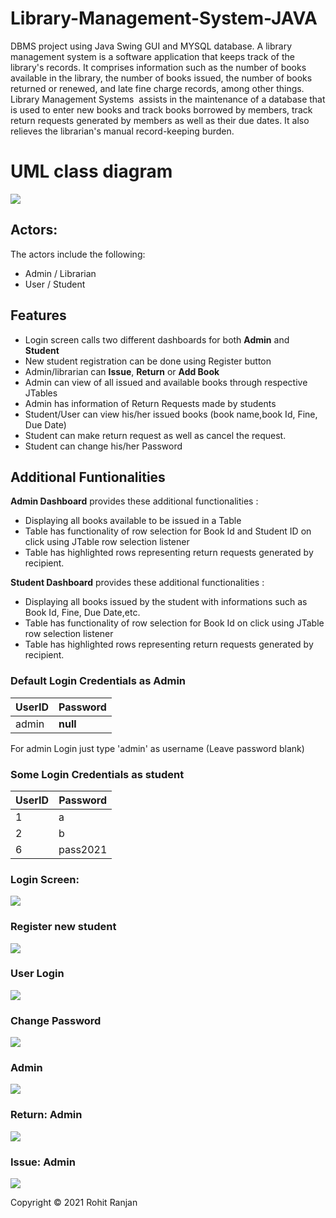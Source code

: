 # Library-Management-System-JAVA
DBMS project using Java Swing GUI and MYSQL database.
A library management system is a software application that keeps track of the library's records. It comprises information such as the number of books available in the library, the number of books issued, the number of books returned or renewed, and late fine charge records, among other things.
Library Management Systems  assists in the maintenance of a database that is used to enter new books and track books borrowed by members, track return requests generated by members as well as their due dates. It also relieves the librarian's manual record-keeping burden. 

# UML class diagram
![](Output%20Images/class_diagram.png)

## Actors:
The actors include the following: 
* Admin / Librarian 
* User / Student 

## Features

- Login screen calls two different dashboards for both **Admin** and **Student**
- New student registration can be done using Register button
- Admin/librarian can **Issue**, **Return** or **Add Book**
- Admin can view of all issued and available books through respective JTables 
- Admin has information of Return Requests made by students  
- Student/User can view his/her issued books (book name,book Id, Fine, Due Date)
- Student can make return request as well as cancel the request.
- Student can change his/her Password

## Additional Funtionalities

**Admin Dashboard** provides these additional functionalities :

- Displaying all books available to be issued in a Table
- Table has functionality of row selection for Book Id and Student ID on click using JTable row selection listener
- Table has highlighted rows representing return requests generated by recipient.
 
**Student Dashboard** provides these additional functionalities :
- Displaying all books issued by the student with informations such as Book Id, Fine, Due Date,etc.
- Table has functionality of row selection for Book Id on click using JTable row selection listener
- Table has highlighted rows representing return requests generated by recipient. 

### Default Login Credentials as Admin
| UserID  | Password |
| ------------- | ------------- |
| admin  | **null**  |

For admin Login just type 'admin' as username (Leave password blank)

### Some Login Credentials as student
| UserID  | Password |
| ------------- | ------------- |
| 1  | a |
| 2  | b |
| 6  | pass2021 |


###  Login Screen:

![](Output%20Images/login.jpg)

###  Register new student

![](Output%20Images/register.jpg)


### User Login 
![](Output%20Images/student.jpg)

### Change Password
![](Output%20Images/changepass.jpg)

###  Admin 
![](Output%20Images/admin.jpg)

### Return: Admin 
![](Output%20Images/return.jpg)

### Issue: Admin 
![](Output%20Images/issue.jpg)

Copyright © 2021 Rohit Ranjan 
